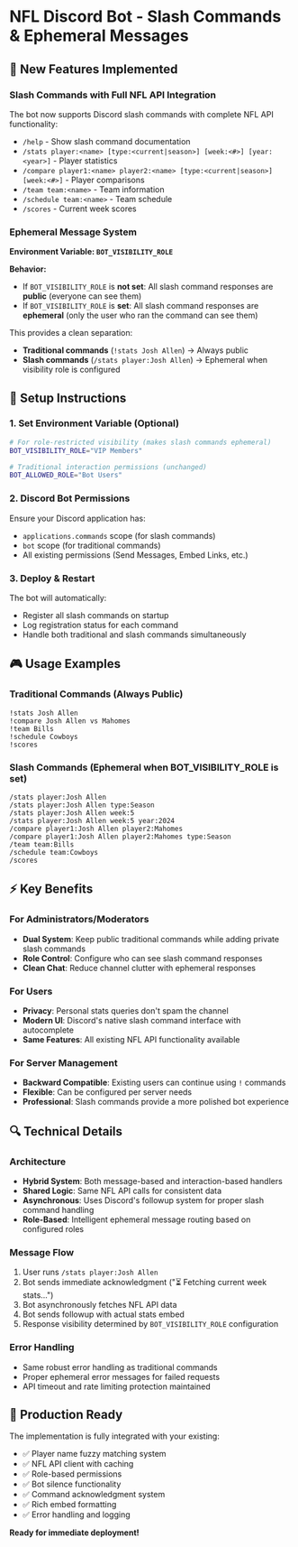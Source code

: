 # NFL Discord Bot - Slash Commands & Ephemeral Messages

## 🎯 **New Features Implemented**

### **Slash Commands with Full NFL API Integration**
The bot now supports Discord slash commands with complete NFL API functionality:

- `/help` - Show slash command documentation
- `/stats player:<name> [type:<current|season>] [week:<#>] [year:<year>]` - Player statistics
- `/compare player1:<name> player2:<name> [type:<current|season>] [week:<#>]` - Player comparisons
- `/team team:<name>` - Team information
- `/schedule team:<name>` - Team schedule
- `/scores` - Current week scores

### **Ephemeral Message System**
**Environment Variable: `BOT_VISIBILITY_ROLE`**

**Behavior:**
- If `BOT_VISIBILITY_ROLE` is **not set**: All slash command responses are **public** (everyone can see them)
- If `BOT_VISIBILITY_ROLE` is **set**: All slash command responses are **ephemeral** (only the user who ran the command can see them)

This provides a clean separation:
- **Traditional commands** (`!stats Josh Allen`) → Always public
- **Slash commands** (`/stats player:Josh Allen`) → Ephemeral when visibility role is configured

## 🔧 **Setup Instructions**

### **1. Set Environment Variable (Optional)**
```bash
# For role-restricted visibility (makes slash commands ephemeral)
BOT_VISIBILITY_ROLE="VIP Members"

# Traditional interaction permissions (unchanged)
BOT_ALLOWED_ROLE="Bot Users"
```

### **2. Discord Bot Permissions**
Ensure your Discord application has:
- `applications.commands` scope (for slash commands)
- `bot` scope (for traditional commands)
- All existing permissions (Send Messages, Embed Links, etc.)

### **3. Deploy & Restart**
The bot will automatically:
- Register all slash commands on startup
- Log registration status for each command
- Handle both traditional and slash commands simultaneously

## 🎮 **Usage Examples**

### **Traditional Commands (Always Public)**
```
!stats Josh Allen
!compare Josh Allen vs Mahomes
!team Bills
!schedule Cowboys
!scores
```

### **Slash Commands (Ephemeral when BOT_VISIBILITY_ROLE is set)**
```
/stats player:Josh Allen
/stats player:Josh Allen type:Season
/stats player:Josh Allen week:5
/stats player:Josh Allen week:5 year:2024
/compare player1:Josh Allen player2:Mahomes
/compare player1:Josh Allen player2:Mahomes type:Season
/team team:Bills
/schedule team:Cowboys
/scores
```

## ⚡ **Key Benefits**

### **For Administrators/Moderators**
- **Dual System**: Keep public traditional commands while adding private slash commands
- **Role Control**: Configure who can see slash command responses
- **Clean Chat**: Reduce channel clutter with ephemeral responses

### **For Users**
- **Privacy**: Personal stats queries don't spam the channel
- **Modern UI**: Discord's native slash command interface with autocomplete
- **Same Features**: All existing NFL API functionality available

### **For Server Management**
- **Backward Compatible**: Existing users can continue using `!` commands
- **Flexible**: Can be configured per server needs
- **Professional**: Slash commands provide a more polished bot experience

## 🔍 **Technical Details**

### **Architecture**
- **Hybrid System**: Both message-based and interaction-based handlers
- **Shared Logic**: Same NFL API calls for consistent data
- **Asynchronous**: Uses Discord's followup system for proper slash command handling
- **Role-Based**: Intelligent ephemeral message routing based on configured roles

### **Message Flow**
1. User runs `/stats player:Josh Allen`
2. Bot sends immediate acknowledgment ("⏳ Fetching current week stats...")
3. Bot asynchronously fetches NFL API data
4. Bot sends followup with actual stats embed
5. Response visibility determined by `BOT_VISIBILITY_ROLE` configuration

### **Error Handling**
- Same robust error handling as traditional commands
- Proper ephemeral error messages for failed requests
- API timeout and rate limiting protection maintained

## 🚀 **Production Ready**

The implementation is fully integrated with your existing:
- ✅ Player name fuzzy matching system
- ✅ NFL API client with caching
- ✅ Role-based permissions
- ✅ Bot silence functionality
- ✅ Command acknowledgment system
- ✅ Rich embed formatting
- ✅ Error handling and logging

**Ready for immediate deployment!**
